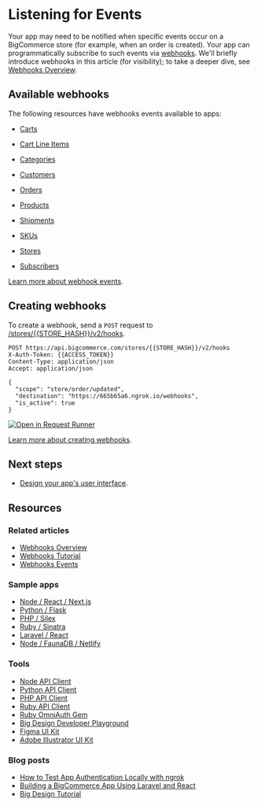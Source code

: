 # Listening for Events



Your app may need to be notified when specific events occur on a BigCommerce store (for example, when an order is created). Your app can programmatically subscribe to such events via [webhooks](/api-reference/webhooks/webhooks/createwebhooks). We'll briefly introduce webhooks in this article (for visibility); to take a deeper dive, see [Webhooks Overview](/api-docs/getting-started/webhooks/about-webhooks).


## Available webhooks

The following resources have webhooks events available to apps:
* [Carts](/api-docs/getting-started/webhooks/webhook-events#cart)
* [Cart Line Items](/api-docs/store-management/webhooks/webhook-events#cart-line-item)

* [Categories](/api-docs/store-management/webhooks/webhook-events#category)

* [Customers](/api-docs/store-management/webhooks/webhook-events#customer)

* [Orders](/api-docs/getting-started/webhooks/webhook-events#orders)
* [Products](/api-docs/getting-started/webhooks/webhook-events#products)
* [Shipments](/api-docs/getting-started/webhooks/webhook-events#shipment)
* [SKUs](/api-docs/getting-started/webhooks/webhook-events#sku)
* [Stores](/api-docs/getting-started/webhooks/webhook-events#store)
* [Subscribers](/api-docs/getting-started/webhooks/webhook-events#subscriber)

[Learn more about webhook events](/api-docs/getting-started/webhooks/webhook-events#orders).

## Creating webhooks

To create a webhook, send a `POST` request to [/stores/{{STORE_HASH}}/v2/hooks](/api-reference/webhooks/webhooks/createwebhooks).


```http
POST https://api.bigcommerce.com/stores/{{STORE_HASH}}/v2/hooks
X-Auth-Token: {{ACCESS_TOKEN}}
Content-Type: application/json
Accept: application/json

{
  "scope": "store/order/updated",
  "destination": "https://665b65a6.ngrok.io/webhooks",
  "is_active": true
}
```

[![Open in Request Runner](https://storage.googleapis.com/bigcommerce-production-dev-center/images/Open-Request-Runner.svg)](/api-reference/webhooks/webhooks/createwebhooks#requestrunner)

[Learn more about creating webhooks](/api-docs/getting-started/webhooks/setting-up-webhooks).

## Next steps
* [Design your app's user interface](/api-docs/apps/guide/ui).

## Resources

### Related articles
* [Webhooks Overview](/api-docs/getting-started/webhooks/setting-up-webhooks)
* [Webhooks Tutorial](/api-docs/getting-started/webhooks/setting-up-webhooks)
* [Webhooks Events](/api-docs/getting-started/webhooks/webhook-events)

### Sample apps
* [Node / React / Next.js](https://github.com/bigcommerce/sample-app-nodejs)
* [Python / Flask](https://github.com/bigcommerce/hello-world-app-python-flask)
* [PHP / Silex](https://github.com/bigcommerce/hello-world-app-php-silex)
* [Ruby / Sinatra](https://github.com/bigcommerce/hello-world-app-ruby-sinatra)
* [Laravel / React](https://github.com/bigcommerce/laravel-react-sample-app)
* [Node / FaunaDB / Netlify](https://github.com/bigcommerce/channels-app/)

### Tools
* [Node API Client](https://github.com/bigcommerce/node-bigcommerce/)
* [Python API Client](https://github.com/bigcommerce/bigcommerce-api-python)
* [PHP API Client](https://github.com/bigcommerce/bigcommerce-api-php)
* [Ruby API Client](https://github.com/bigcommerce/bigcommerce-api-ruby)
* [Ruby OmniAuth Gem](https://github.com/bigcommerce/omniauth-bigcommerce)
* [Big Design Developer Playground](https://developer.bigcommerce.com/big-design)
* [Figma UI Kit](https://www.figma.com/file/jTVuUkiZ1j3rux8WHG4IKK/BigDesign-UI-Kit?node-id=0%3A1/duplicate)
* [Adobe Illustrator UI Kit](https://design.bigcommerce.com/bigdesign-ui-kit)

### Blog posts
* [How to Test App Authentication Locally with ngrok](https://medium.com/bigcommerce-developer-blog/how-to-test-app-authentication-locally-with-ngrok-149150bfe4cf)
* [Building a BigCommerce App Using Laravel and React](https://medium.com/bigcommerce-developer-blog/building-a-bigcommerce-app-using-laravel-and-react-711ceceb5006)
* [Big Design Tutorial](https://medium.com/bigcommerce-developer-blog/bigdesign-build-native-looking-uis-with-the-bigcommerce-design-system-fb06a01a24f2)
